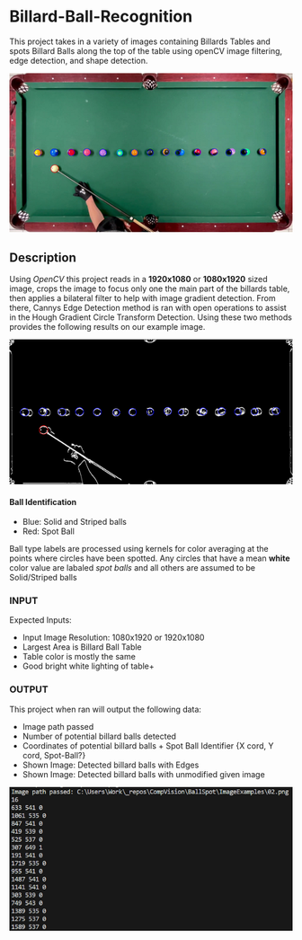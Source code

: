 # Billard-Ball-Recognition
This project takes in a variety of images containing Billards Tables and spots Billard Balls along the top of the table using openCV image filtering, edge detection, and shape detection.

![process](https://github.com/GravityGravity/Billard-Ball-Recognition/blob/main/ImageExamples/DetectedExample.png)

## Description
Using *OpenCV* this project reads in a **1920x1080** or **1080x1920** sized image, crops the image to focus only one the main part of the billards table, then applies a bilateral filter to help with image gradient detection.
From there, Cannys Edge Detection method is ran with open operations to assist in the Hough Gradient Circle Transform Detection.  Using these two methods provides the following results on our example image.

![edges + circles](https://github.com/GravityGravity/Billard-Ball-Recognition/blob/main/ImageExamples/EdgeExample.png)

#### Ball Identification
  - Blue: Solid and Striped balls
  - Red: Spot Ball

Ball type labels are processed using kernels for color averaging at the points where circles have been spotted.  Any circles that have a mean **white** color value are labaled *spot balls* and all others are assumed to be Solid/Striped balls
### INPUT
   Expected Inputs:
   - Input Image Resolution: 1080x1920 or 1920x1080
   - Largest Area is Billard Ball Table
   - Table color is mostly the same
   - Good bright white lighting of table+


### OUTPUT
This project when ran will output the following data:
- Image path passed
- Number of potential billard balls detected
- Coordinates of potential billard balls + Spot Ball Identifier {X cord, Y cord, Spot-Ball?}
- Shown Image: Detected billard balls with Edges
- Shown Image: Detected billard balls with unmodified given image
  
![output example](https://github.com/GravityGravity/Billard-Ball-Recognition/blob/main/ImageExamples/OutputExample.png)
